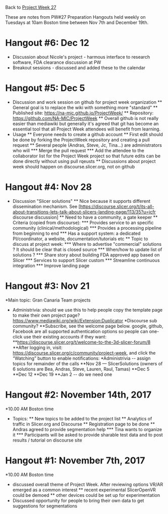 
Back to [Project Week 27](../../README.md)

These are notes from PW#27 Preparation Hangouts held weekly on Tuesdays at 10am Boston time between Nov 7th and December 19th.

# Hangout #6: Dec 12

- Discussion about Nicole's project - harmous interface to research software, FDA clearance discussion at PW
- Breakout sessions - discussed and added these to the calendar

# Hangout #5: Dec 5 

* Discussion and work session on github for project week organization
** General goal is to replace the wiki with something more "standard"
** Published site: https://na-mic.github.io/ProjectWeek/
** Repository: https://github.com/NA-MIC/ProjectWeek
** Overall github is not really easier than mediawiki but generally it's agreed that git has become an essential tool that all Project Week attendees will benefit from learning.
* Usage
** Everyone needs to create a github account
** First edit should be done by forking the ProjectWeek repository and creating a pull request
** Several people (Andras, Steve, Jc, Tina...) are administrators who will
*** Merge the pull request
*** Add the attendee to the collaborator list for the Project Week project so that future edits can be done directly without using pull rqeusts
** Discussions about project week should happen on discourse.slicer.org, not on github

# Hangout #4: Nov 28

* Discussion "Slicer solutions"
** Nice because it supports different dissemination mechanism. See [https://discourse.slicer.org/t/its-all-about-transitions-lets-talk-about-slicers-landing-page/113/35?u=jcfr discourse discussion]
** Need to have a community, a gate keeper
** Criteria (copied from discourse):
*** Provides service to an specific community (clinical/methodological)
*** Provides a processing pipeline from beginning to end
*** Has a support system: a dedicated PI/coordinator, a website, documentation/tutorials etc
** Topic to discuss at project week:
*** Where to advertise "commercial" solutions ? It should be clear that is closed source
*** When/how to update list of solutions ?
*** Share story about building FDA approved app based on Slicer
*** Services to support Slicer custom
*** Streamline continuous integration
*** Improve landing page

# Hangout #3: Nov 21
*Main topic: Gran Canaria Team projects
* Administrivia: should we use this to help people copy the template page to make their own project page? https://www.mediawiki.org/wiki/Extension:Duplicator
*Discourse sub community? 
**Subscribe, see the welcome page below. google, github, Facebook are all supported authentication options so people can one-click use their existing accounts if they want:
**https://discourse.slicer.org/t/welcome-to-the-3d-slicer-forum/8
**After logging in, visit: https://discourse.slicer.org/c/community/project-week, and click the “Watching” button to enable notifications:
*Administrivia -- assign topics for remainder of the calls
**Nov 28 — SlicerSolutions (owners of 6 solutions are Bea, Andras, Steve, Lauren, Raul, Tamas)
**Dec 5
**Dec 12
**Dec 19
**Jan 2 -- do we need one

# Hangout #2: November 14th, 2017

*10.00 AM Boston time
* Topics:
** New topics to be added to the project list
** Analytics of traffic in Slicer.org and Discourse
** Registration page to be done
** Andras agreed to provide segmentation help
*** Tina wants to organize it
*** Participants will be asked to provide sharable test data and to post results / tutorial on discourse site

# Hangout #1: November 7th, 2017

*10.00 AM Boston time
* discussed overall theme of Project Week.  After reviewing options VR/AR emerged as a common interest
** recent experimental SlicerOpenVR could be demoed
** other devices could be set up for experimentation
* Discussed opportunity for people to bring their own data to get suggestions for segmentations
